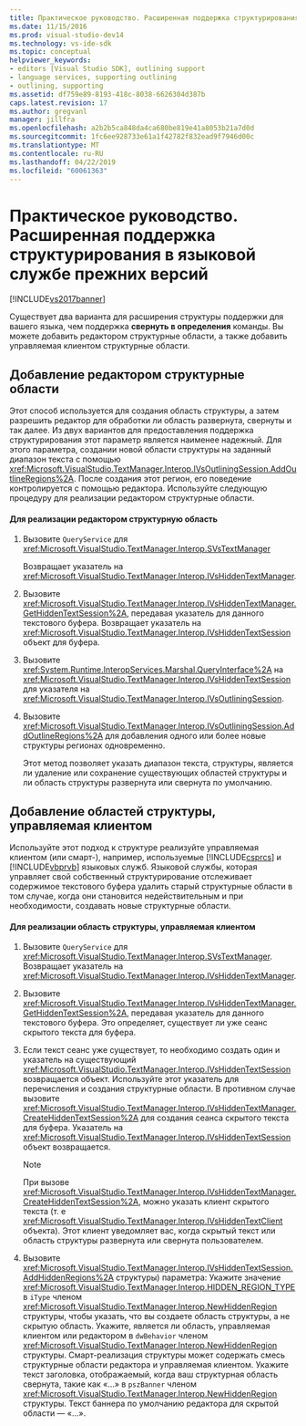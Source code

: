 ```yaml
---
title: Практическое руководство. Расширенная поддержка структурирования в языковой службе прежних версий | Документация Майкрософт
ms.date: 11/15/2016
ms.prod: visual-studio-dev14
ms.technology: vs-ide-sdk
ms.topic: conceptual
helpviewer_keywords:
- editors [Visual Studio SDK], outlining support
- language services, supporting outlining
- outlining, supporting
ms.assetid: df759e89-8193-418c-8038-6626304d387b
caps.latest.revision: 17
ms.author: gregvanl
manager: jillfra
ms.openlocfilehash: a2b2b5ca848da4ca680be819e41a8053b21a7d0d
ms.sourcegitcommit: 1fc6ee928733e61a1f42782f832ead9f7946d00c
ms.translationtype: MT
ms.contentlocale: ru-RU
ms.lasthandoff: 04/22/2019
ms.locfileid: "60061363"
---
```

# <a name="how-to-provide-expanded-outlining-support-in-a-legacy-language-service"></a>Практическое руководство. Расширенная поддержка структурирования в языковой службе прежних версий
[!INCLUDE[vs2017banner](../../includes/vs2017banner.md)]

Существует два варианта для расширения структуры поддержки для вашего языка, чем поддержка **свернуть в определения** команды. Вы можете добавить редактором структурные области, а также добавить управляемая клиентом структурные области.  
  
## <a name="adding-editor-controlled-outline-regions"></a>Добавление редактором структурные области  
 Этот способ используется для создания область структуры, а затем разрешить редактор для обработки ли область развернута, свернуты и так далее. Из двух вариантов для предоставления поддержка структурирования этот параметр является наименее надежный. Для этого параметра, создании новой области структуры на заданный диапазон текста с помощью <xref:Microsoft.VisualStudio.TextManager.Interop.IVsOutliningSession.AddOutlineRegions%2A>. После создания этот регион, его поведение контролируется с помощью редактора. Используйте следующую процедуру для реализации редактором структурные области.  
  
#### <a name="to-implement-an-editor-controlled-outline-region"></a>Для реализации редактором структурную область  
  
1. Вызовите `QueryService` для <xref:Microsoft.VisualStudio.TextManager.Interop.SVsTextManager>  
  
     Возвращает указатель на <xref:Microsoft.VisualStudio.TextManager.Interop.IVsHiddenTextManager>.  
  
2. Вызовите <xref:Microsoft.VisualStudio.TextManager.Interop.IVsHiddenTextManager.GetHiddenTextSession%2A>, передавая указатель для данного текстового буфера. Возвращает указатель на <xref:Microsoft.VisualStudio.TextManager.Interop.IVsHiddenTextSession> объект для буфера.  
  
3. Вызовите <xref:System.Runtime.InteropServices.Marshal.QueryInterface%2A> на <xref:Microsoft.VisualStudio.TextManager.Interop.IVsHiddenTextSession> для указателя на <xref:Microsoft.VisualStudio.TextManager.Interop.IVsOutliningSession>.  
  
4. Вызовите <xref:Microsoft.VisualStudio.TextManager.Interop.IVsOutliningSession.AddOutlineRegions%2A> для добавления одного или более новые структуры регионах одновременно.  
  
     Этот метод позволяет указать диапазон текста, структуры, является ли удаление или сохранение существующих областей структуры и ли область структуры развернута или свернута по умолчанию.  
  
## <a name="adding-client-controlled-outline-regions"></a>Добавление областей структуры, управляемая клиентом  
 Используйте этот подход к структуре реализуйте управляемая клиентом (или смарт-), например, используемые [!INCLUDE[csprcs](../../includes/csprcs-md.md)] и [!INCLUDE[vbprvb](../../includes/vbprvb-md.md)] языковых служб. Языковой службы, которая управляет свой собственный структурирование отслеживает содержимое текстового буфера удалить старый структурные области в том случае, когда они становится недействительным и при необходимости, создавать новые структурные области.  
  
#### <a name="to-implement-a-client-controlled-outline-region"></a>Для реализации область структуры, управляемая клиентом  
  
1. Вызовите `QueryService` для <xref:Microsoft.VisualStudio.TextManager.Interop.SVsTextManager>. Возвращает указатель на <xref:Microsoft.VisualStudio.TextManager.Interop.IVsHiddenTextManager>.  
  
2. Вызовите <xref:Microsoft.VisualStudio.TextManager.Interop.IVsHiddenTextManager.GetHiddenTextSession%2A>, передавая указатель для данного текстового буфера. Это определяет, существует ли уже сеанс скрытого текста для буфера.  
  
3. Если текст сеанс уже существует, то необходимо создать один и указатель на существующий <xref:Microsoft.VisualStudio.TextManager.Interop.IVsHiddenTextSession> возвращается объект. Используйте этот указатель для перечисления и создания структурные области. В противном случае вызовите <xref:Microsoft.VisualStudio.TextManager.Interop.IVsHiddenTextManager.CreateHiddenTextSession%2A> для создания сеанса скрытого текста для буфера. Указатель на <xref:Microsoft.VisualStudio.TextManager.Interop.IVsHiddenTextSession> объект возвращается.  
  
    > [!NOTE]
    >  При вызове <xref:Microsoft.VisualStudio.TextManager.Interop.IVsHiddenTextManager.CreateHiddenTextSession%2A>, можно указать клиент скрытого текста (т. е <xref:Microsoft.VisualStudio.TextManager.Interop.IVsHiddenTextClient> объекта). Этот клиент уведомляет вас, когда скрытый текст или область структуры развернута или свернута пользователем.  
  
4. Вызовите <xref:Microsoft.VisualStudio.TextManager.Interop.IVsHiddenTextSession.AddHiddenRegions%2A> структуры) параметра: Укажите значение <xref:Microsoft.VisualStudio.TextManager.Interop.HIDDEN_REGION_TYPE> в `iType` членом <xref:Microsoft.VisualStudio.TextManager.Interop.NewHiddenRegion> структуры, чтобы указать, что вы создаете область структуры, а не скрытую область. Укажите, является ли область, управляемая клиентом или редактором в `dwBehavior` членом <xref:Microsoft.VisualStudio.TextManager.Interop.NewHiddenRegion> структуры. Смарт-реализация структуры может содержать смесь структурные области редактора и управляемая клиентом. Укажите текст заголовка, отображаемый, когда ваш структурная область свернута, такие как «...» в `pszBanner` членом <xref:Microsoft.VisualStudio.TextManager.Interop.NewHiddenRegion> структуры. Текст баннера по умолчанию редактора для скрытой области — «...».
